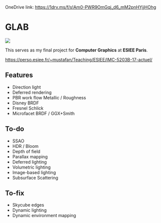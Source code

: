 OneDrive link: https://1drv.ms/f/s!Am0-PWR9OmGqj_d6_mM2pnHYjjHOhg

# GLAB

![](/assets/CaptureW.PNG)

This serves as my final project for **Computer Graphics** at **ESIEE Paris**.

https://perso.esiee.fr/~mustafan/Teaching/ESIEE/IMC-5203B-17-actuel/


## Features
- Direction light
- Deferred rendering 
- PBR work flow Metallic / Roughness
- Disney BRDF
- Fresnel Schlick
- Microfacet BRDF / GGX+Smith 

## To-do
- SSAO
- HDR / Bloom
- Depth of field
- Parallax mapping  
- Deferred lighting
- Volumetric lighting
- Image-based lighting 
- Subsurface Scattering

## To-fix
- Skycube edges
- Dynamic lighting
- Dynamic environment mapping

